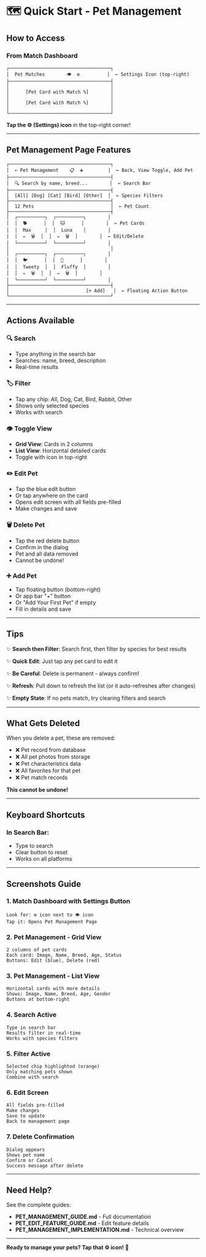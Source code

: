 # 🗺️ Quick Start - Pet Management

## How to Access

### From Match Dashboard

```
┌─────────────────────────────────────┐
│  Pet Matches        👁️  ⚙️          │  ← Settings Icon (top-right)
├─────────────────────────────────────┤
│                                     │
│      [Pet Card with Match %]        │
│                                     │
│      [Pet Card with Match %]        │
│                                     │
└─────────────────────────────────────┘
```

**Tap the ⚙️ (Settings) icon** in the top-right corner!

---

## Pet Management Page Features

```
┌─────────────────────────────────────┐
│  ← Pet Management    📋  ➕         │  ← Back, View Toggle, Add Pet
├─────────────────────────────────────┤
│  🔍 Search by name, breed...        │  ← Search Bar
├─────────────────────────────────────┤
│  [All] [Dog] [Cat] [Bird] [Other]  │  ← Species Filters
├─────────────────────────────────────┤
│  12 Pets                            │  ← Pet Count
├─────────────────────────────────────┤
│  ┌──────────┐  ┌──────────┐        │
│  │  🐕      │  │  🐱      │        │  ← Pet Cards
│  │  Max     │  │  Luna    │        │
│  │  ✏️  🗑️  │  │  ✏️  🗑️  │        │  ← Edit/Delete
│  └──────────┘  └──────────┘        │
│                                     │
│  ┌──────────┐  ┌──────────┐        │
│  │  🐦      │  │  🐰      │        │
│  │  Tweety  │  │  Fluffy  │        │
│  │  ✏️  🗑️  │  │  ✏️  🗑️  │        │
│  └──────────┘  └──────────┘        │
├─────────────────────────────────────┤
│                            [+ Add]   │  ← Floating Action Button
└─────────────────────────────────────┘
```

---

## Actions Available

### 🔍 Search

- Type anything in the search bar
- Searches: name, breed, description
- Real-time results

### 🏷️ Filter

- Tap any chip: All, Dog, Cat, Bird, Rabbit, Other
- Shows only selected species
- Works with search

### 👁️ Toggle View

- **Grid View**: Cards in 2 columns
- **List View**: Horizontal detailed cards
- Toggle with icon in top-right

### ✏️ Edit Pet

- Tap the blue edit button
- Or tap anywhere on the card
- Opens edit screen with all fields pre-filled
- Make changes and save

### 🗑️ Delete Pet

- Tap the red delete button
- Confirm in the dialog
- Pet and all data removed
- Cannot be undone!

### ➕ Add Pet

- Tap floating button (bottom-right)
- Or app bar "+" button
- Or "Add Your First Pet" if empty
- Fill in details and save

---

## Tips

✨ **Search then Filter**: Search first, then filter by species for best results

✨ **Quick Edit**: Just tap any pet card to edit it

✨ **Be Careful**: Delete is permanent - always confirm!

✨ **Refresh**: Pull down to refresh the list (or it auto-refreshes after changes)

✨ **Empty State**: If no pets match, try clearing filters and search

---

## What Gets Deleted

When you delete a pet, these are removed:

- ❌ Pet record from database
- ❌ All pet photos from storage
- ❌ Pet characteristics data
- ❌ All favorites for that pet
- ❌ Pet match records

**This cannot be undone!**

---

## Keyboard Shortcuts

### In Search Bar:

- Type to search
- Clear button to reset
- Works on all platforms

---

## Screenshots Guide

### 1. Match Dashboard with Settings Button

```
Look for: ⚙️ icon next to 👁️ icon
Tap it: Opens Pet Management Page
```

### 2. Pet Management - Grid View

```
2 columns of pet cards
Each card: Image, Name, Breed, Age, Status
Buttons: Edit (blue), Delete (red)
```

### 3. Pet Management - List View

```
Horizontal cards with more details
Shows: Image, Name, Breed, Age, Gender
Buttons at bottom-right
```

### 4. Search Active

```
Type in search bar
Results filter in real-time
Works with species filters
```

### 5. Filter Active

```
Selected chip highlighted (orange)
Only matching pets shown
Combine with search
```

### 6. Edit Screen

```
All fields pre-filled
Make changes
Save to update
Back to management page
```

### 7. Delete Confirmation

```
Dialog appears
Shows pet name
Confirm or Cancel
Success message after delete
```

---

## Need Help?

See the complete guides:

- **PET_MANAGEMENT_GUIDE.md** - Full documentation
- **PET_EDIT_FEATURE_GUIDE.md** - Edit feature details
- **PET_MANAGEMENT_IMPLEMENTATION.md** - Technical overview

---

**Ready to manage your pets? Tap that ⚙️ icon!** 🐾
